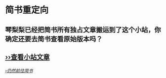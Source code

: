 # 简书重定向  
## 琴梨梨已经把简书所有独占文章搬运到了这个小站，你确定还要去简书查看原始版本吗？  


## [››查看小站文章][]  
###### [›仍然前往简书][]  



[››查看小站文章]: list.md
[›仍然前往简书]: https://qinlili.bid/redirect.html?target=https://www.jianshu.com/u/96fffad4d6bd
